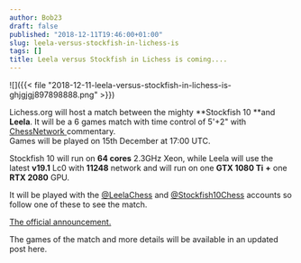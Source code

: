 ```yaml
---
author: Bob23
draft: false
published: "2018-12-11T19:46:00+01:00"
slug: leela-versus-stockfish-in-lichess-is
tags: []
title: Leela versus Stockfish in Lichess is coming....
---
```


![]({{< file "2018-12-11-leela-versus-stockfish-in-lichess-is-ghjgjgj897898888.png" >}})

Lichess.org will host a match between the mighty **Stockfish 10 **and
**Leela**. It will be a 6 games match with time control of 5'+2" with
[ChessNetwork ](https://www.twitch.tv/chessnetwork)commentary.  
Games will be played on 15th December at 17:00 UTC.

Stockfish 10 will run on **64 cores** 2.3GHz Xeon, while Leela will use the
latest **v19.1** Lc0 with **11248** network and will run on one **GTX 1080
Ti** **+** one **RTX 2080** GPU.

It will be played with the [@LeelaChess](https://lichess.org/@/LeelaChess) and
[@Stockfish10Chess](https://lichess.org/@/Stockfish10Chess) accounts so follow
one of these to see the match.

[The official announcement.](https://lichess.org/blog/XA7juREAAC4AxZsR/deathmatch-leela-vs.-stockfish)

The games of the match and more details will be available in an updated post
here.
